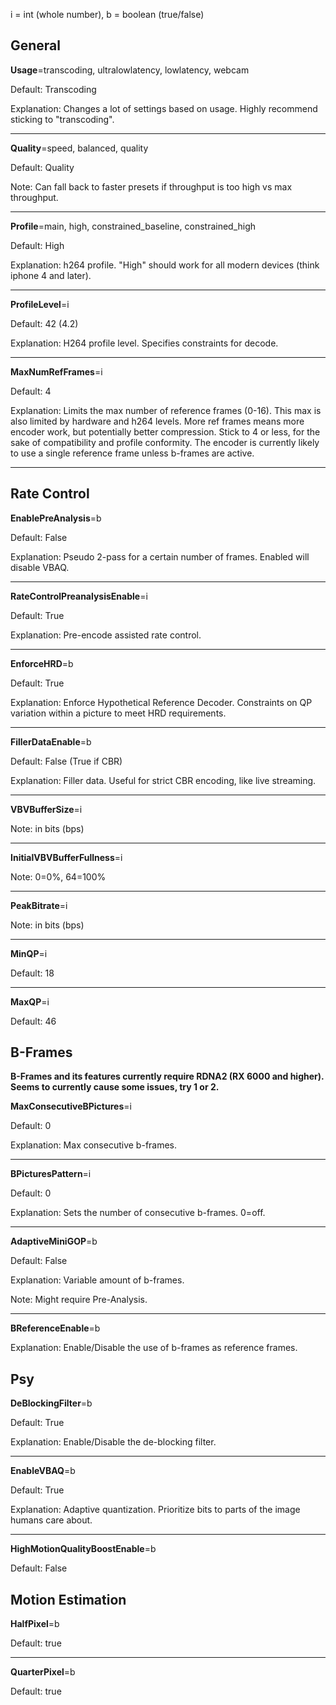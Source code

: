 i = int (whole number),
b = boolean (true/false)

## General

**Usage**=transcoding, ultralowlatency, lowlatency, webcam

Default: Transcoding

Explanation: Changes a lot of settings based on usage. Highly recommend sticking to "transcoding".
***
**Quality**=speed, balanced, quality

Default: Quality

Note: Can fall back to faster presets if throughput is too high vs max throughput.
***
**Profile**=main, high, constrained_baseline, constrained_high

Default: High

Explanation: h264 profile. "High" should work for all modern devices (think iphone 4 and later).
***
**ProfileLevel**=i

Default: 42 (4.2)

Explanation: H264 profile level. Specifies constraints for decode.
***
**MaxNumRefFrames**=i

Default: 4

Explanation: Limits the max number of reference frames (0-16). This max is also limited by hardware and h264 levels. More ref frames means more encoder work, but potentially better compression. Stick to 4 or less, for the sake of compatibility and profile conformity. The encoder is currently likely to use a single reference frame unless b-frames are active.
***
## Rate Control

**EnablePreAnalysis**=b

Default: False

Explanation: Pseudo 2-pass for a certain number of frames. Enabled will disable VBAQ.
***
**RateControlPreanalysisEnable**=i

Default: True

Explanation: Pre-encode assisted rate control.
***
**EnforceHRD**=b

Default: True

Explanation: Enforce Hypothetical Reference Decoder. Constraints on QP variation within a picture to meet HRD requirements.
***
**FillerDataEnable**=b

Default: False (True if CBR)

Explanation: Filler data. Useful for strict CBR encoding, like live streaming.
***
**VBVBufferSize**=i

Note: in bits (bps)
***
**InitialVBVBufferFullness**=i

Note: 0=0%, 64=100%
***
**PeakBitrate**=i

Note: in bits (bps)
***
**MinQP**=i

Default: 18
***
**MaxQP**=i

Default: 46

## B-Frames
**B-Frames and its features currently require RDNA2 (RX 6000 and higher). Seems to currently cause some issues, try 1 or 2.**

**MaxConsecutiveBPictures**=i

Default: 0

Explanation: Max consecutive b-frames.
***
**BPicturesPattern**=i

Default: 0

Explanation: Sets the number of consecutive b-frames. 0=off.
***
**AdaptiveMiniGOP**=b

Default: False

Explanation: Variable amount of b-frames.

Note: Might require Pre-Analysis.
***
**BReferenceEnable**=b

Explanation: Enable/Disable the use of b-frames as reference frames.

## Psy

**DeBlockingFilter**=b

Default: True

Explanation: Enable/Disable the de-blocking filter.
***
**EnableVBAQ**=b

Default: True

Explanation: Adaptive quantization. Prioritize bits to parts of the image humans care about.
***
**HighMotionQualityBoostEnable**=b

Default: False

## Motion Estimation

**HalfPixel**=b

Default: true
***
**QuarterPixel**=b

Default: true